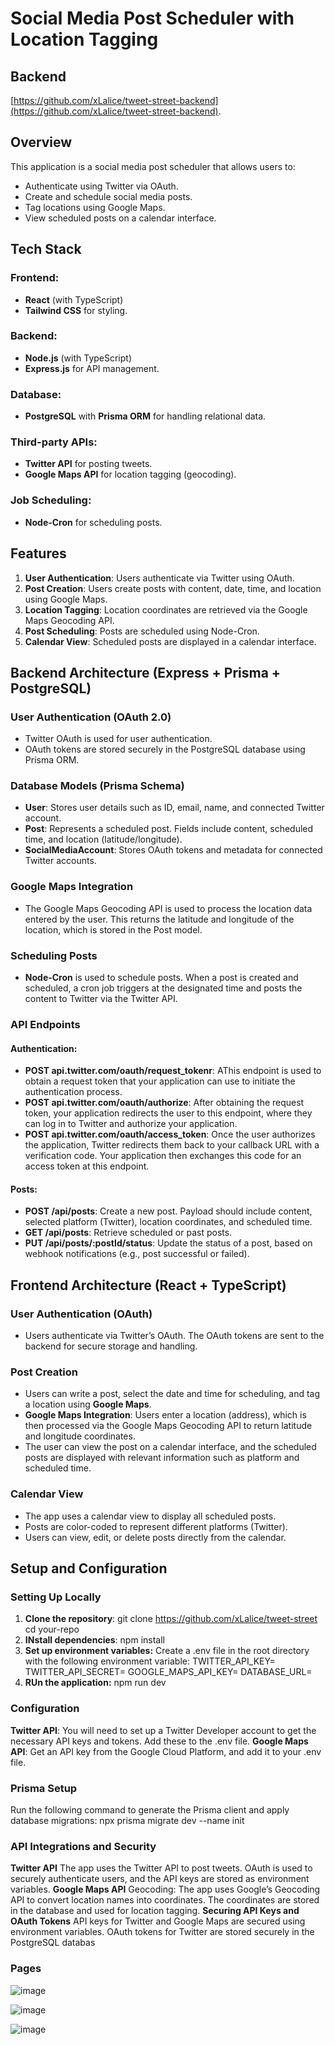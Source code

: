
# Social Media Post Scheduler with Location Tagging

## Backend
[https://github.com/xLalice/tweet-street-backend](https://github.com/xLalice/tweet-street-backend).
## Overview

This application is a social media post scheduler that allows users to:
- Authenticate using Twitter via OAuth.
- Create and schedule social media posts.
- Tag locations using Google Maps.
- View scheduled posts on a calendar interface.

## Tech Stack

### Frontend:
- **React** (with TypeScript)
- **Tailwind CSS** for styling.

### Backend:
- **Node.js** (with TypeScript)
- **Express.js** for API management.

### Database:
- **PostgreSQL** with **Prisma ORM** for handling relational data.

### Third-party APIs:
- **Twitter API** for posting tweets.
- **Google Maps API** for location tagging (geocoding).

### Job Scheduling:
- **Node-Cron** for scheduling posts.

## Features

1. **User Authentication**: Users authenticate via Twitter using OAuth.
2. **Post Creation**: Users create posts with content, date, time, and location using Google Maps.
3. **Location Tagging**: Location coordinates are retrieved via the Google Maps Geocoding API.
4. **Post Scheduling**: Posts are scheduled using Node-Cron.
5. **Calendar View**: Scheduled posts are displayed in a calendar interface.

## Backend Architecture (Express + Prisma + PostgreSQL)

### User Authentication (OAuth 2.0)
- Twitter OAuth is used for user authentication.
- OAuth tokens are stored securely in the PostgreSQL database using Prisma ORM.

### Database Models (Prisma Schema)

- **User**: Stores user details such as ID, email, name, and connected Twitter account.
- **Post**: Represents a scheduled post. Fields include content, scheduled time, and location (latitude/longitude).
- **SocialMediaAccount**: Stores OAuth tokens and metadata for connected Twitter accounts.

### Google Maps Integration
- The Google Maps Geocoding API is used to process the location data entered by the user. This returns the latitude and longitude of the location, which is stored in the Post model.

### Scheduling Posts
- **Node-Cron** is used to schedule posts. When a post is created and scheduled, a cron job triggers at the designated time and posts the content to Twitter via the Twitter API.

### API Endpoints

#### Authentication:
- **POST api.twitter.com/oauth/request_tokenr**: AThis endpoint is used to obtain a request token that your application can use to initiate the authentication process.
- **POST api.twitter.com/oauth/authorize**: After obtaining the request token, your application redirects the user to this endpoint, where they can log in to Twitter and authorize your application.
- **POST api.twitter.com/oauth/access_token**: Once the user authorizes the application, Twitter redirects them back to your callback URL with a verification code. Your application then exchanges this code for an access token at this endpoint.

#### Posts:
- **POST /api/posts**: Create a new post. Payload should include content, selected platform (Twitter), location coordinates, and scheduled time.
- **GET /api/posts**: Retrieve scheduled or past posts.
- **PUT /api/posts/:postId/status**: Update the status of a post, based on webhook notifications (e.g., post successful or failed).

## Frontend Architecture (React + TypeScript)

### User Authentication (OAuth)
- Users authenticate via Twitter’s OAuth. The OAuth tokens are sent to the backend for secure storage and handling.

### Post Creation
- Users can write a post, select the date and time for scheduling, and tag a location using **Google Maps**.
- **Google Maps Integration**: Users enter a location (address), which is then processed via the Google Maps Geocoding API to return latitude and longitude coordinates.
- The user can view the post on a calendar interface, and the scheduled posts are displayed with relevant information such as platform and scheduled time.

### Calendar View
- The app uses a calendar view to display all scheduled posts.
- Posts are color-coded to represent different platforms (Twitter).
- Users can view, edit, or delete posts directly from the calendar.

## Setup and Configuration

### Setting Up Locally

1. **Clone the repository**:
   git clone https://github.com/xLalice/tweet-street
   cd your-repo
2. **INstall dependencies**:
   npm install
3. **Set up environment variables:**
   Create a .env file in the root directory with the following environment variable:
   TWITTER_API_KEY=<your-twitter-api-key>
    TWITTER_API_SECRET=<your-twitter-api-secret>
    GOOGLE_MAPS_API_KEY=<your-google-maps-api-key>
    DATABASE_URL=<your-database-url>
4. **RUn the application:**
    npm run dev

### Configuration
**Twitter API**: You will need to set up a Twitter Developer account to get the necessary API keys and tokens. Add these to the .env file.
**Google Maps API**: Get an API key from the Google Cloud Platform, and add it to your .env file.
### Prisma Setup
Run the following command to generate the Prisma client and apply database migrations:
  npx prisma migrate dev --name init
### API Integrations and Security
**Twitter API**
  The app uses the Twitter API to post tweets. OAuth is used to securely authenticate users, and the API keys are stored as environment variables.
**Google Maps API**
  Geocoding: The app uses Google’s Geocoding API to convert location names into coordinates.
  The coordinates are stored in the database and used for location tagging.
**Securing API Keys and OAuth Tokens**
API keys for Twitter and Google Maps are secured using environment variables.
OAuth tokens for Twitter are stored securely in the PostgreSQL databas

### Pages
![image](https://github.com/user-attachments/assets/fea90ebb-be7a-4e51-92b6-fbf7f793a52f)

![image](https://github.com/user-attachments/assets/cf9c6e89-5b45-4efa-b4d8-6423e3bfb243)

![image](https://github.com/user-attachments/assets/6dc84e14-cc0c-4bd9-8f1d-1ea5ec83d0e8)



